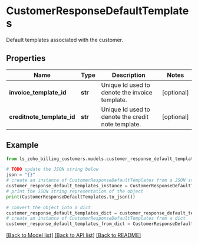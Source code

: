# CustomerResponseDefaultTemplates

Default templates associated with the customer.

## Properties

Name | Type | Description | Notes
------------ | ------------- | ------------- | -------------
**invoice_template_id** | **str** | Unique Id used to denote the invoice template. | [optional] 
**creditnote_template_id** | **str** | Unique Id used to denote the credit note template. | [optional] 

## Example

```python
from ls_zoho_billing_customers.models.customer_response_default_templates import CustomerResponseDefaultTemplates

# TODO update the JSON string below
json = "{}"
# create an instance of CustomerResponseDefaultTemplates from a JSON string
customer_response_default_templates_instance = CustomerResponseDefaultTemplates.from_json(json)
# print the JSON string representation of the object
print(CustomerResponseDefaultTemplates.to_json())

# convert the object into a dict
customer_response_default_templates_dict = customer_response_default_templates_instance.to_dict()
# create an instance of CustomerResponseDefaultTemplates from a dict
customer_response_default_templates_from_dict = CustomerResponseDefaultTemplates.from_dict(customer_response_default_templates_dict)
```
[[Back to Model list]](../README.md#documentation-for-models) [[Back to API list]](../README.md#documentation-for-api-endpoints) [[Back to README]](../README.md)


